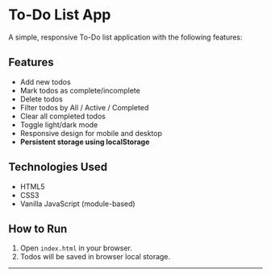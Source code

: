 # To-Do List App

A simple, responsive To-Do list application with the following features:

## Features
- Add new todos
- Mark todos as complete/incomplete
- Delete todos
- Filter todos by All / Active / Completed
- Clear all completed todos
- Toggle light/dark mode
- Responsive design for mobile and desktop
- **Persistent storage using localStorage**

## Technologies Used
- HTML5
- CSS3
- Vanilla JavaScript (module-based)

## How to Run
1. Open `index.html` in your browser.
2. Todos will be saved in browser local storage.

---
